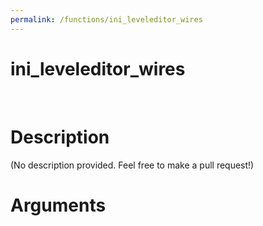 ```yaml
---
permalink: /functions/ini_leveleditor_wires
---
```

# ini_leveleditor_wires  
&nbsp;  
# Description  
(No description provided. Feel free to make a pull request!) 
&nbsp;  
# Arguments


